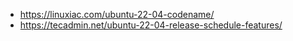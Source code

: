 
* https://linuxiac.com/ubuntu-22-04-codename/
* https://tecadmin.net/ubuntu-22-04-release-schedule-features/
